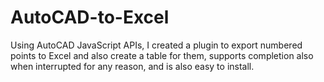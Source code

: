 # AutoCAD-to-Excel
Using AutoCAD JavaScript APIs, I created a plugin to export numbered points to Excel and also create a table for them, supports completion also when interrupted for any reason, and is also easy to install.
